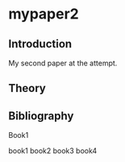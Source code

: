 # mypaper2


## Introduction 
My second paper at the attempt. 

## Theory 


## Bibliography 


Book1

book1
book2 
book3 
book4 
